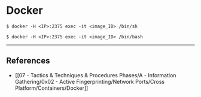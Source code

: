 # Docker

```
$ docker -H <IP>:2375 exec -it <image_ID> /bin/sh

$ docker -H <IP>:2375 exec -it <image_ID> /bin/bash
```

---
## References

- [[07 - Tactics & Techniques & Procedures Phases/A - Information Gathering/0x02 - Active Fingerprinting/Network Ports/Cross Platform/Containers/Docker]]
